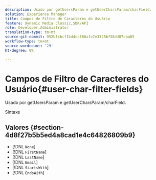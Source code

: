 ```yaml
---
description: Usado por getUsersParam e getUserCharsParam/charField.
solution: Experience Manager
title: Campos de Filtro de Caracteres do Usuário
feature: Dynamic Media Classic,SDK/API
role: Developer,Administrator
translation-type: tm+mt
source-git-commit: 052bfcbcf1bd4ccf60afa7e3325bf58dd07cba85
workflow-type: tm+mt
source-wordcount: '29'
ht-degree: 0%

---
```



# Campos de Filtro de Caracteres do Usuário{#user-char-filter-fields}

Usado por getUsersParam e getUserCharsParam/charField.

Sintaxe

## Valores {#section-4d8f27b5b5ed4a8cad1e4c64826809b9}

* [!DNL `None`]
* [!DNL `FirstName`]
* [!DNL `LastName`]
* [!DNL `Email`]
* [!DNL `StartsWith`]
* [!DNL `EndsWith`]

